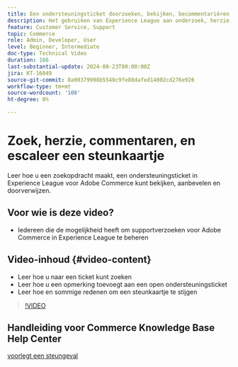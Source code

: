 ```yaml
---
title: Een ondersteuningsticket doorzoeken, bekijken, becommentariëren en doorverwijzen
description: Het gebruiken van Experience League aan onderzoek, herzie, commentaren en escaleer een steunkaartje
feature: Customer Service, Support
topic: Commerce
role: Admin, Developer, User
level: Beginner, Intermediate
doc-type: Technical Video
duration: 186
last-substantial-update: 2024-08-23T00:00:00Z
jira: KT-16049
source-git-commit: 8a90379998b5540c9fe88dafed14002cd276e926
workflow-type: tm+mt
source-wordcount: '108'
ht-degree: 0%

---
```



# Zoek, herzie, commentaren, en escaleer een steunkaartje

Leer hoe u een zoekopdracht maakt, een ondersteuningsticket in Experience League voor Adobe Commerce kunt bekijken, aanbevelen en doorverwijzen.

## Voor wie is deze video?

* Iedereen die de mogelijkheid heeft om supportverzoeken voor Adobe Commerce in Experience League te beheren

## Video-inhoud {#video-content}

* Leer hoe u naar een ticket kunt zoeken
* Leer hoe u een opmerking toevoegt aan een open ondersteuningsticket
* Leer hoe en sommige redenen om een steunkaartje te stijgen

>[!VIDEO](https://video.tv.adobe.com/v/3433076?learn=on)

## Handleiding voor Commerce Knowledge Base Help Center

[ voorlegt een steungeval ](https://experienceleague.adobe.com/nl/docs/commerce-knowledge-base/kb/help-center-guide/magento-help-center-user-guide#support-case)
